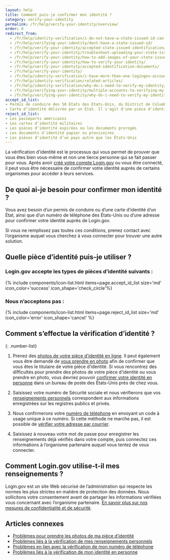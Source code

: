 ```yaml
---
layout: help
title: Comment puis-je confirmer mon identité ?
category: verify-your-identity
permalink: /fr/help/verify-your-identity/overview/
order: 0
redirect_from:
  - /fr/help/identity-verification/i-do-not-have-a-state-issued-id-can-i-still-verify-my-identity/
  - /fr/help/verifying-your-identity/dont-have-a-state-issued-id/
  - /fr/help/verify-your-identity/accepted-state-issued-identification/
  - /fr/help/verify-your-identity/troubleshoot-uploading-your-state-issued-id/
  - /fr/help/verify-your-identity/how-to-add-images-of-your-state-issued-id/
  - /fr/help/verify-your-identity/how-to-verify-your-identity/
  - /fr/help/verify-your-identity/accepted-identification-documents/
  - /fr/help/verify-your-identity/
  - /fr/help/identity-verification/i-have-more-than-one-logingov-account-can-I-verify-my-identity-for-all-of-them/
  - /fr/help/identity-verification/related-articles/
  - /fr/help/identity-verification/why-do-i-need-to-verify-my-identity/
  - /fr/help/verifying-your-identity/multiple-accounts-to-verifying-my-identity-for/
  - /fr/help/verifying-your-identity/why-do-i-need-to-verify-my-identity/
accept_id_list:
- Permis de conduire des 50 États des États-Unis, du District de Columbia (D.C.) et d’autres territoires des États-Unis (Guam, îles Vierges des États-Unis, Samoa américaines, îles Mariannes et Porto Rico)
- Carte d’identité délivrée par un État. Il s'agit d'une pièce d'identité délivrée par un État, le District de Columbia (D.C.) ou un territoire américain, qui atteste de l'identité mais n’autorise pas à conduire.
reject_id_list:
- Les passeports américains
- Les cartes d'identité militaires
- Les pièces d’identité expirées ou les documents prorogés
- Les documents d’identité papier ou provisoires
- Les pièces d’identité d’un pays autre que les États-Unis
---
```


La vérification d'identité est le processus qui vous permet de prouver que vous êtes bien vous-même et non une tierce personne qui se fait passer pour vous. Après avoir [créé votre compte Login.gov](/fr/create-an-account/) ou vous être connecté, il peut vous être nécessaire de confirmer votre identité auprès de certains organismes pour accéder à leurs services.

## De quoi ai-je besoin pour confirmer mon identité ?

Vous avez besoin d’un permis de conduire ou d’une carte d’identité d’un État, ainsi que d’un numéro de téléphone des États-Unis ou d’une adresse pour confirmer votre identité auprès de Login.gov.

Si vous ne remplissez pas toutes ces conditions, prenez contact avec l’organisme auquel vous cherchez à vous connecter pour trouver une autre solution.

## Quelle pièce d’identité puis-je utiliser ?

### Login.gov accepte les types de pièces d’identité suivants :

{% include components/icon-list.html items=page.accept_id_list size='md' icon_color='success' icon_shape='check_circle'%}

### Nous n’acceptons pas :

{% include components/icon-list.html items=page.reject_id_list size='md' icon_color='error' icon_shape='cancel' %}

## Comment s’effectue la vérification d’identité ?

{: .number-list}

1. Prenez des [photos de votre pièce d’identité en ligne](/fr/help/verify-your-identity/how-to-take-photos-to-verify-your-identity/). Il peut également vous être demandé de [vous prendre en photo](/fr/help/verify-your-identity/issues-taking-a-photo-of-myself/) afin de confirmer que vous êtes le titulaire de votre pièce d’identité. Si vous rencontrez des difficultés pour prendre des photos de votre pièce d’identité ou vous prendre en photo, vous devriez pouvoir [confirmer votre identité en personne](/fr/help/verify-your-identity/verify-your-identity-in-person/) dans un bureau de poste des États-Unis près de chez vous.

1. Saisissez votre numéro de Sécurité sociale et nous vérifierons que vos [renseignements personnels](/fr/help/verify-your-identity/issues-verifying-my-personal-information/) correspondent aux informations enregistrées sur les registres publics et privés.

1. Nous confirmerons votre [numéro de téléphone](/fr/help/verify-your-identity/phone-number/) en envoyant un code à usage unique à ce numéro. Si cette méthode ne marche pas, il est possible de [vérifier votre adresse par courrier](/fr/help/verify-your-identity/verify-your-address-by-mail/).

1. Saisissez à nouveau votre mot de passe pour enregistrer les renseignements déjà vérifiés dans votre compte, puis connectez ces informations à l’organisme partenaire auquel vous tentez de vous connecter.

## Comment Login.gov utilise-t-il mes renseignements ?

Login.gov est un site Web sécurisé de l’administration qui respecte les normes les plus strictes en matière de protection des données. Nous sollicitons votre consentement avant de partager les informations vérifiées vous concernant avec l’organisme partenaire. [En savoir plus sur nos mesures de confidentialité et de sécurité](/fr/policy/).

## Articles connexes

* [Problèmes pour prendre les photos de ma pièce d’identité](/fr/help/verify-your-identity/how-to-take-photos-to-verify-your-identity/)
* [Problèmes liés à la vérification de mes renseignements personnels](/fr/help/verify-your-identity/issues-verifying-my-personal-information/)
* [Problèmes en lien avec la vérification de mon numéro de téléphone](/fr/help/verify-your-identity/phone-number/)
* [Problèmes liés à la vérification de mon identité en personne](/fr/help/verify-your-identity/verify-your-identity-in-person/)
